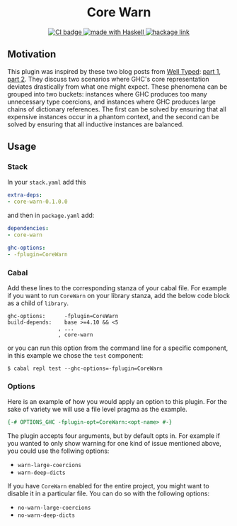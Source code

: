 <h1 align="center"> Core Warn </h1>
<p align="center">
  <a href="https://github.com/JonathanLorimer/core-warn/actions">
    <img src="https://img.shields.io/github/workflow/status/JonathanLorimer/core-warn/Haskell CI?style=flat-square" alt="CI badge"/>
  </a>
  <a href="https://haskell.org">
    <img src="https://img.shields.io/badge/Made%20in-Haskell-%235e5086?logo=haskell&style=flat-square" alt="made with Haskell"/>
  </a>
  <a href="https://hackage.haskell.org/package/core-warn">
    <img src="https://img.shields.io/hackage/v/core-warn.svg?logo=haskell&label=core-warn&style=flat-square" alt="hackage link" />
  </a>
</p>

## Motivation

This plugin was inspired by these two blog posts from [Well
Typed](https://well-typed.com/): [part
1](https://well-typed.com/blog/2021/08/large-records/), [part
2](https://well-typed.com/blog/2021/10/large-records-part-2/). They discuss two
scenarios where GHC's core representation deviates drastically from what one
might expect. These phenomena can be grouped into two buckets: instances where
GHC produces too many unnecessary type coercions, and instances where GHC
produces large chains of dictionary references. The first can be solved by
ensuring that all expensive instances occur in a phantom context, and the
second can be solved by ensuring that all inductive instances are balanced.

## Usage

### Stack

In your `stack.yaml` add this

```yaml
extra-deps:
- core-warn-0.1.0.0
```

and then in `package.yaml` add:

```yaml
dependencies:
- core-warn

ghc-options:
- -fplugin=CoreWarn
```

### Cabal

Add these lines to the corresponding stanza of your cabal file. For example if
you want to run `CoreWarn` on your library stanza, add the below code block as
a child of `library`.

```cabal
ghc-options:      -fplugin=CoreWarn
build-depends:    base >=4.10 && <5
                , ...
                , core-warn
```

or you can run this option from the command line for a specific component, in
this example we chose the `test` component:

```shell
$ cabal repl test --ghc-options=-fplugin=CoreWarn
```

### Options

Here is an example of how you would apply an option to this plugin. For the
sake of variety we will use a file level pragma as the example.

```haskell
{-# OPTIONS_GHC -fplugin-opt=CoreWarn:<opt-name> #-}
```

The plugin accepts four arguments, but by default opts in. For example if you
wanted to only show warning for one kind of issue mentioned above, you could
use the follwing options:
  - `warn-large-coercions`
  - `warn-deep-dicts`

If you have `CoreWarn` enabled for the entire project, you might want to disable it
in a particular file. You can do so with the following options:
  - `no-warn-large-coercions`
  - `no-warn-deep-dicts`
